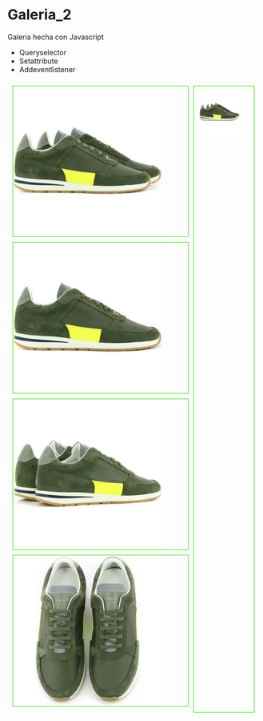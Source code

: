 # Galeria_2
Galeria hecha con Javascript
- Queryselector
- Setattribute
- Addeventlistener

<!DOCTYPE html>
<html lang="en">
<head>
    <meta charset="UTF-8">
    <meta http-equiv="X-UA-Compatible" content="IE=edge">
    <meta name="viewport" content="width=device-width, initial-scale=1.0">
    <title>Document</title>
</head>
<style>
    main{
        display: flex;
        padding: 10px;
        margin-bottom: 10px;
        gap: 10px;
        
    }
    .foto1,
    .foto2, 
    .foto3,
    .foto4 {
    width: 350px;
    border:1px solid #26ec03;
    margin-bottom: 10px;
    align-items: center;
    justify-content: center;
    }
    .gran{
        border:1px solid #26ec03;
        height: 100%;
    }
</style>
<body>
    <main>
        <section>
            <article class="foto1" id="sneaker1"><img src="IMG/sneaker_350_A.webp" width="85%"></article>
            <article class="foto2" id="sneaker2"><img src="IMG/sneaker_350_B.webp" width="85%"> </article>
            <article class="foto3" id="sneaker3"><img src="IMG/sneaker_350_C.webp" width="85%"> </article>
            <article class="foto4" id="sneaker4"><img src="IMG/sneaker_350_D.webp" width="85%"> </article>
        </section>
        <section>
            <article class="gran"><img src="IMG/sneaker_1200_A.webp"width="85%" id="contenidor"></article>
        </section>
    </main>
<script>
   let fotografia = document.querySelector("#sneaker1");
   let fotogran = document.getElementById("contenidor");
   function intercambia() {
    fotografia.setAttribute("src", "IMG/sneaker_1200_A.webp" )
   }
   fotografia.addEventListener("mouseover", this.intercambia);

   let fotografia2 = document.querySelector("#sneaker2");
  
   function intercambia() {
    fotografia2.setAttribute("src", "IMG/sneaker_1200_B.webp" )
   }
   fotografi2.addEventListener("mouseover", this.intercambia);

   let fotografia3 = document.querySelector("#sneaker3");
  
   function intercambia() {
    fotografia3.setAttribute("src", "IMG/sneaker_1200_C.webp" )
   }
   fotografia3.addEventListener("mouseover", this.intercambia);

   let fotografia4 = document.querySelector("#sneaker4");
   
   function intercambia() {
    fotografia4.setAttribute("src", "IMG/sneaker_1200_D.webp" )
   }
   fotografia4.addEventListener("mouseover", this.intercambia);
</script>
    
</body>
</html>

